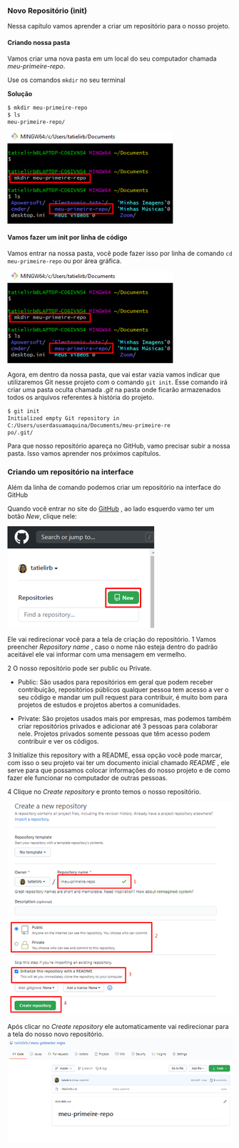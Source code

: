 ### Novo Repositório (init)

Nessa capítulo vamos aprender a criar um repositório para o nosso projeto.

#### Criando nossa pasta
Vamos criar uma nova pasta em um local do seu computador chamada *meu-primeire-repo*.

Use os comandos `mkdir` no seu terminal

**Solução**

```
$ mkdir meu-primeire-repo
$ ls
meu-primeire-repo/ 
```
![Terminal com resultado dos comandos](../images/comandos/init/criando-pasta.png)

#### Vamos fazer um init por linha de código

Vamos entrar na nossa pasta, você pode fazer isso por linha de comando `cd meu-primeire-repo` ou por área gráfica.

![Terminal com resultado do comando cd meu-primeire-repo](../images/comandos/init/criando-pasta.png)


Agora, em dentro da nossa pasta, que vai estar vazia vamos indicar que utilizaremos Git nesse projeto com o comando `git init`. Esse comando irá criar uma pasta oculta chamada *.git* na pasta onde ficarão armazenados todos os arquivos referentes à história do projeto. 

```
$ git init
Initialized empty Git repository in C:/Users/userdasuamaquina/Documents/meu-primeire-re
po/.git/

```

Para que nosso repositório apareça no GitHub, vamo precisar subir a nossa pasta. Isso vamos aprender nos próximos capítulos.


### Criando um repositório na interface

Além da linha de comando podemos criar um repositório na interface do GitHub

Quando você entrar no site do [GitHub](https://github.com/) , ao lado esquerdo vamo ter um botão *New*, clique nele:

![Tela com o botão New](../images/comandos/init/new-github.png)

Ele vai redirecionar você para a tela de criação do repositório.
1 Vamos preencher *Repository name* , caso o nome não esteja dentro do padrão aceitável ele vai informar com uma mensagem em vermelho.

2 O nosso repositório pode ser public ou Private.
- Public: São usados para repositórios em geral que podem receber contribuição, repositórios públicos qualquer pessoa tem acesso a ver o seu código e mandar um pull request para contribuir, é muito bom para projetos de estudos e projetos abertos a comunidades. 

- Private: São projetos usados mais por empresas, mas podemos também criar repositórios privados e adicionar até 3 pessoas para colaborar nele. Projetos privados somente pessoas que têm acesso podem contribuir e ver os códigos. 

3 Initialize this repository with a README, essa opção você pode marcar, com isso o seu projeto vai ter um documento inicial chamado *README* , ele serve para que possamos colocar informações do nosso projeto e de como fazer ele funcionar no computador de outras pessoas.

4 Clique no *Create repository* e pronto temos o nosso repositório. 

![Tela de criação de repositório](../images/comandos/init/criandorepo.png)

Após clicar no *Create repository* ele automaticamente vai redirecionar para a tela do nosso novo repositório.
![Tela do repositório](../images/comandos/init/newrepo.png)

